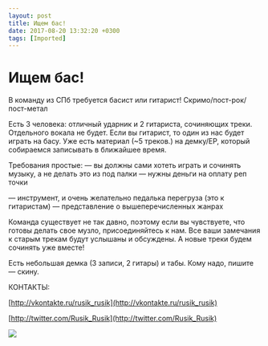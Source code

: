 ```yaml
---
layout: post
title: Ищем бас!
date: 2017-08-20 13:32:20 +0300
tags: [Imported]
---
```

# Ищем бас!

В команду из СПб требуется басист или гитарист!
Скримо/пост-рок/пост-метал

Есть 3 человека: отличный ударник и 2 гитариста, сочиняющих треки. Отдельного вокала не будет.
Если вы гитарист, то один из нас будет играть на басу.
Уже есть материал (~5 треков.) на демку/ЕР, который собираемся записывать в ближайшее время.

Требования простые:
— вы должны сами хотеть играть и сочинять музыку, а не делать это из под палки
— нужны деньги на оплату реп точки

— инструмент, и очень желательно педалька перегруза (это к гитаристам)
— представление о вышеперечисленных жанрах

Команда существует не так давно, поэтому если вы чувствуете, что готовы делать свое музло, присоединяйтесь к нам. Все ваши замечания к старым трекам будут услышаны и обсуждены. А новые треки будем сочинять уже вместе!

Есть небольшая демка (3 записи, 2 гитары) и табы. Кому надо, пишите — скину.

КОНТАКТЫ:

[http://vkontakte.ru/rusik_rusik](http://vkontakte.ru/rusik_rusik)

[http://twitter.com/Rusik_Rusik](http://twitter.com/Rusik_Rusik)

![](http://media.tumblr.com/tumblr_lrewcdIB1r1qfp23s.jpg)
